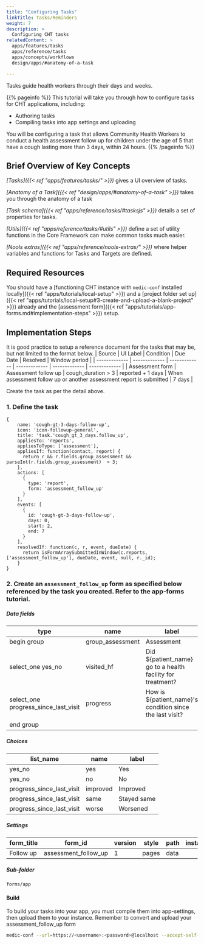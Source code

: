 ```yaml
---
title: "Configuring Tasks"
linkTitle: Tasks/Reminders
weight: 7
description: >
  Configuring CHT tasks
relatedContent: >
  apps/features/tasks
  apps/reference/tasks
  apps/concepts/workflows
  design/apps/#anatomy-of-a-task

---
```


Tasks guide health workers through their days and weeks.

{{% pageinfo %}}
This tutorial will take you through how to configure tasks for CHT applications, including:

- Authoring tasks
- Compiling tasks into app settings and uploading

You will be configuring a task that allows Community Health Workers to conduct a health assessment follow up for children under the age of 5 that have a cough lasting more than 3 days, within 24 hours.
{{% /pageinfo %}}

## Brief Overview of Key Concepts

*[Tasks]({{< ref "apps/features/tasks/" >}})* gives a UI overview of tasks.

*[Anatomy of a Task]({{< ref "design/apps/#anatomy-of-a-task" >}})* takes you through the anatomy of a task

*[Task schema]({{< ref "apps/reference/tasks/#tasksjs" >}})* details a set of properties for tasks.

*[Utils]({{< ref "apps/reference/tasks/#utils" >}})* define a set of utility functions in the Core Framework can make common tasks much easier.

*[Nools extras]({{< ref "apps/reference/nools-extras/" >}})* where helper variables and functions for Tasks and Targets are defined.


## Required Resources

You should have a [functioning CHT instance with `medic-conf` installed locally]({{< ref "apps/tutorials/local-setup" >}}) and a [project folder set up]({{< ref "apps/tutorials/local-setup#3-create-and-upload-a-blank-project" >}}) already and the [assessment form]({{< ref "apps/tutorials/app-forms.md#implementation-steps" >}}) setup.

## Implementation Steps

It is good practice to setup a reference document for the tasks that may be, but not limited to the format below.
| Source  | UI Label | Condition  | Due Date | Resolved | Window period |
| ------------- | ------------- | ------------- | ------------- | ------------- | ------------- |
| Assessment form  | Assessment follow up  | cough_duration > 3  | reported + 1 days  | When assessment follow up or another assessment report is submitted  | 7 days  |

Create the task as per the detail above.

### 1. Define the task

```text
{
    name: 'cough-gt-3-days-follow-up',
    icon: 'icon-followup-general',
    title: 'task.'cough_gt_3_days.follow_up',
    appliesTo: 'reports',
    appliesToType: [‘assessment'],
    appliesIf: function(contact, report) {
      return r && r.fields.group_assessment && parseInt(r.fields.group_assessment)  > 3;
    },
    actions: [
      {
        type: 'report',
        form: 'assessment_follow_up'
      }
    ],
    events: [
      {
        id: 'cough-gt-3-days-follow-up',
        days: 0,
        start: 2,
        end: 7
      }
    ],
    resolvedIf: function(c, r, event, dueDate) {
      return isFormArraySubmittedInWindow(c.reports, ['assessment_follow_up'], dueDate, event, null, r._id);
    }
}
```

### 2. Create an `assessment_follow_up` form as specified below referenced by the task you created. Refer to the app-forms tutorial.

##### Data fields

| type                          | name              | label                              | required | relevant            | appearance | constraint | constraint_message  | calculation | choice_filter  | hint | default |
| ----------------------------- | ----------------- | ---------------------------------- | -------- | ------------------- | ---------- | ---------- | ------------------- | ----------- | -------------- | ---- | ------- |
| begin group                   | group_assessment  | Assessment                         |          |                     |            |            |                     |             |                |      |         |
| select_one yes_no             | visited_hf             | Did ${patient_name} go to a health facility for treatment? | yes      |                     |            |            |                     |             |                |      |         |
| select_one progress_since_last_visit   | progress    | How is ${patient_name}'s condition since the last visit?     | yes      | ${visited_hf} = 'yes'    |            |            |                     |             |                |      |         |
| end group                     |                   |                                    |          |                     |            |            |                     |             |                |      |         |

##### Choices

| list_name         | name | label           |
| ----------------- | ---- | --------------- |
| yes_no            | yes  | Yes             |
| yes_no            | no   | No              |
| progress_since_last_visit            | improved   | Improved              |
| progress_since_last_visit            | same   | Stayed same              |
| progress_since_last_visit            | worse   | Worsened              |

##### Settings

| form_title     | form_id    | version | style | path | instance_name  | default_language  |
| -------------- | ---------- | ------- | ----- | ---- | -------------- | ----------------- |
| Follow up| assessment_follow_up | 1       | pages | data |                | en                |

##### Sub-folder

```text
forms/app
```

#### Build
To build your tasks into your app, you must compile them into app-settings, then upload them to your instance. Remember to convert and upload your assessment_follow_up form

```zsh
medic-conf --url=https://<username>:<password>@localhost --accept-self-signed-certs compile-app-settings backup-app-settings upload-app-settings convert-app-forms upload-app-forms -- assessment_follow_up
```
